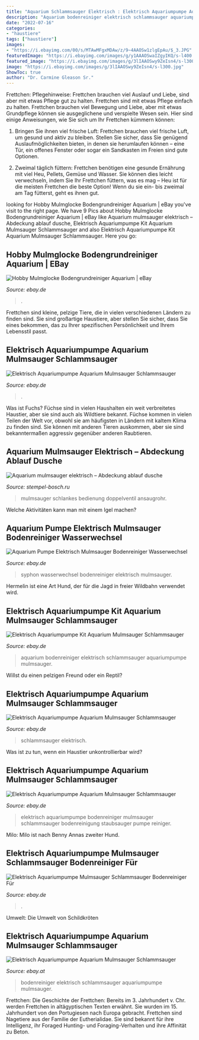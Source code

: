 ```yaml
---
title: "Aquarium Schlammsauger Elektrisch : Elektrisch Aquariumpumpe Aquarium Mulmsauger Schlammsauger"
description: "Aquarium bodenreiniger elektrisch schlammsauger aquariumpumpe mulmsauger"
date: "2022-07-16"
categories:
- "haustiere"
tags: ["haustiere"]
images:
- "https://i.ebayimg.com/00/s/MTAwMFgxMDAw/z/9~4AAOSw1zlgEpAu/$_3.JPG"
featuredImage: "https://i.ebayimg.com/images/g/y1AAAOSwaIZgyIKQ/s-l400.jpg"
featured_image: "https://i.ebayimg.com/images/g/3lIAAOSwy9ZeIsn4/s-l300.jpg"
image: "https://i.ebayimg.com/images/g/3lIAAOSwy9ZeIsn4/s-l300.jpg"
ShowToc: true
author: "Dr. Carmine Gleason Sr."
---
```



Frettchen: Pflegehinweise: Frettchen brauchen viel Auslauf und Liebe, sind aber mit etwas Pflege gut zu halten.
Frettchen sind mit etwas Pflege einfach zu halten. Frettchen brauchen viel Bewegung und Liebe, aber mit etwas Grundpflege können sie ausgeglichene und verspielte Wesen sein. Hier sind einige Anweisungen, wie Sie sich um Ihr Frettchen kümmern können:
1. Bringen Sie ihnen viel frische Luft: Frettchen brauchen viel frische Luft, um gesund und aktiv zu bleiben. Stellen Sie sicher, dass Sie genügend Auslaufmöglichkeiten bieten, in denen sie herumlaufen können – eine Tür, ein offenes Fenster oder sogar ein Sandkasten im Freien sind gute Optionen.

2. Zweimal täglich füttern: Frettchen benötigen eine gesunde Ernährung mit viel Heu, Pellets, Gemüse und Wasser. Sie können dies leicht verwechseln, indem Sie Ihr Frettchen füttern, was es mag – Heu ist für die meisten Frettchen die beste Option! Wenn du sie ein- bis zweimal am Tag fütterst, geht es ihnen gut.

	

		
looking for Hobby Mulmglocke Bodengrundreiniger Aquarium | eBay you've visit to the right page. We have 9 Pics about Hobby Mulmglocke Bodengrundreiniger Aquarium | eBay like Aquarium mulmsauger elektrisch – Abdeckung ablauf dusche, Elektrisch Aquariumpumpe Kit Aquarium Mulmsauger Schlammsauger and also Elektrisch Aquariumpumpe Kit Aquarium Mulmsauger Schlammsauger. Here you go:
		
    
## Hobby Mulmglocke Bodengrundreiniger Aquarium | EBay

<img loading=lazy src="https://i.ebayimg.com/images/g/VxAAAOSwU51dk8m3/s-l400.jpg" onerror="this.onerror=null;this.src='https://tse3.mm.bing.net/th?id=OIP.L8kUam5VS4aq8VvL3VUFMQAAAA&amp;pid=15.1';" alt="Hobby Mulmglocke Bodengrundreiniger Aquarium | eBay">

_Source: ebay.de_

>. 

	

Frettchen sind kleine, pelzige Tiere, die in vielen verschiedenen Ländern zu finden sind. Sie sind großartige Haustiere, aber stellen Sie sicher, dass Sie eines bekommen, das zu Ihrer spezifischen Persönlichkeit und Ihrem Lebensstil passt.

    
## Elektrisch Aquariumpumpe Aquarium Mulmsauger Schlammsauger

<img loading=lazy src="https://pg-cdn-a2.datacaciques.com/00/MTc3NzU0/20/09/17/c14j7n2yead74c6h/3ce37e24a41c8c1e.jpg" onerror="this.onerror=null;this.src='https://tse2.mm.bing.net/th?id=OIP.fJXYJ9oDp1fLxO5Oxf-EBwHaHa&amp;pid=15.1';" alt="Elektrisch Aquariumpumpe Aquarium Mulmsauger Schlammsauger">

_Source: ebay.de_

>. 

	

Was ist Fuchs?
Füchse sind in vielen Haushalten ein weit verbreitetes Haustier, aber sie sind auch als Wildtiere bekannt. Füchse kommen in vielen Teilen der Welt vor, obwohl sie am häufigsten in Ländern mit kaltem Klima zu finden sind. Sie können mit anderen Tieren auskommen, aber sie sind bekanntermaßen aggressiv gegenüber anderen Raubtieren.

    
## Aquarium Mulmsauger Elektrisch – Abdeckung Ablauf Dusche

<img loading=lazy src="http://www.korallion.de/images/product_images/popup_images/power_gravel_cleaner---1_3072_3.jpg" onerror="this.onerror=null;this.src='https://tse2.mm.bing.net/th?id=OIP.Rji7Yt0bT8CNTIZ7XPMXUQAAAA&amp;pid=15.1';" alt="Aquarium mulmsauger elektrisch – Abdeckung ablauf dusche">

_Source: stempel-bosch.ru_

>mulmsauger schlankes bedienung doppelventil ansaugrohr. 

	

Welche Aktivitäten kann man mit einem Igel machen?

    
## Aquarium Pumpe Elektrisch Mulmsauger Bodenreiniger Wasserwechsel

<img loading=lazy src="https://i.ebayimg.com/images/g/FEEAAOSw6PJfMgYg/s-l300.jpg" onerror="this.onerror=null;this.src='https://tse3.mm.bing.net/th?id=OIP.ZSrbayuG8ypNCgoHV4c5_AAAAA&amp;pid=15.1';" alt="Aquarium Pumpe Elektrisch Mulmsauger Bodenreiniger Wasserwechsel">

_Source: ebay.de_

>syphon wasserwechsel bodenreiniger elektrisch mulmsauger. 

	

Hermelin ist eine Art Hund, der für die Jagd in freier Wildbahn verwendet wird.

    
## Elektrisch Aquariumpumpe Kit Aquarium Mulmsauger Schlammsauger

<img loading=lazy src="https://i.ebayimg.com/00/s/MTAwMFgxMDAw/z/LMsAAOSwsndc54MV/$_3.JPG" onerror="this.onerror=null;this.src='https://tse2.mm.bing.net/th?id=OIP.ZbLFM3DyKzj-VLxDMiXhrAHaHa&amp;pid=15.1';" alt="Elektrisch Aquariumpumpe Kit Aquarium Mulmsauger Schlammsauger">

_Source: ebay.de_

>aquarium bodenreiniger elektrisch schlammsauger aquariumpumpe mulmsauger. 

	

Willst du einen pelzigen Freund oder ein Reptil?

    
## Elektrisch Aquariumpumpe Aquarium Mulmsauger Schlammsauger

<img loading=lazy src="https://i.ebayimg.com/images/g/53QAAOSwOhtfYxaN/s-l400.jpg" onerror="this.onerror=null;this.src='https://tse1.mm.bing.net/th?id=OIP.NxSEyK2nfZJG3ygoiFAnLwAAAA&amp;pid=15.1';" alt="Elektrisch Aquariumpumpe Aquarium Mulmsauger Schlammsauger">

_Source: ebay.de_

>schlammsauger elektrisch. 

	

Was ist zu tun, wenn ein Haustier unkontrollierbar wird?

    
## Elektrisch Aquariumpumpe Aquarium Mulmsauger Schlammsauger

<img loading=lazy src="https://i.ebayimg.com/00/s/MTAwMFgxMDAw/z/9~4AAOSw1zlgEpAu/$_3.JPG" onerror="this.onerror=null;this.src='https://tse4.mm.bing.net/th?id=OIP.spO5TG0LvQhiVoFCChd50wHaHa&amp;pid=15.1';" alt="Elektrisch Aquariumpumpe Aquarium Mulmsauger Schlammsauger">

_Source: ebay.de_

>elektrisch aquariumpumpe bodenreiniger mulmsauger schlammsauger bodenreinigung staubsauger pumpe reiniger. 

	

Milo: Milo ist nach Benny Annas zweiter Hund.

    
## Elektrisch Aquariumpumpe Mulmsauger Schlammsauger Bodenreiniger Für

<img loading=lazy src="https://i.ebayimg.com/images/g/y1AAAOSwaIZgyIKQ/s-l400.jpg" onerror="this.onerror=null;this.src='https://tse1.mm.bing.net/th?id=OIP.htSzp19TPix27pKvUYwHWwAAAA&amp;pid=15.1';" alt="Elektrisch Aquariumpumpe Mulmsauger Schlammsauger Bodenreiniger Für">

_Source: ebay.de_

>. 

	

Umwelt: Die Umwelt von Schildkröten

    
## Elektrisch Aquariumpumpe Aquarium Mulmsauger Schlammsauger

<img loading=lazy src="https://i.ebayimg.com/images/g/3lIAAOSwy9ZeIsn4/s-l300.jpg" onerror="this.onerror=null;this.src='https://tse3.mm.bing.net/th?id=OIP.NYREJOmic_xxXt9NULur2gAAAA&amp;pid=15.1';" alt="Elektrisch Aquariumpumpe Aquarium Mulmsauger Schlammsauger">

_Source: ebay.at_

>bodenreiniger elektrisch schlammsauger aquariumpumpe mulmsauger. 

	

Frettchen: Die Geschichte der Frettchen: Bereits im 3. Jahrhundert v. Chr. werden Frettchen in altägyptischen Texten erwähnt. Sie wurden im 15. Jahrhundert von den Portugiesen nach Europa gebracht.
Frettchen sind Nagetiere aus der Familie der Eutherialidae. Sie sind bekannt für ihre Intelligenz, ihr Foraged Hunting- und Foraging-Verhalten und ihre Affinität zu Beton.

